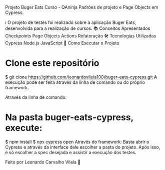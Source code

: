 Projeto Buger Eats
Curso - QAninja
Padrões de projeto e Page Objects em Cypress.

ℹ️ O projeto de testes foi realizado sobre a aplicação Buger Eats, desenvolvida para a realização de cursos. 
📚 Conceitos Apresentados
Checkpoints
Page Objects
Actions
Refatoração
🛠️ Tecnologias Utilizadas
Cypress
Node.js
JavaScript
🏁 Como Executar o Projeto
# Clone este repositório
$ git clone https://github.com/leonardovilela100/buger-eats-cypress.git
A execução pode ser feita através da linha de comando ou do próprio framework.

Através da linha de comando:
# Na pasta buger-eats-cypress, execute:
$ npm install
$ npx cypress open
Através do framework: Basta abrir o Cypress e através da interface dele escolher a pasta do projeto.
Após isso, é só escolher a spec desejada e assistir a execução dos testes.

Feito por Leonardo Carvalho Vilela 👋
